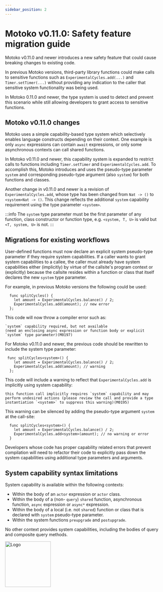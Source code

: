 ```yaml
---
sidebar_position: 2
---
```



# Motoko v0.11.0: Safety feature migration guide



Motoko v0.11.0 and newer introduces a new safety feature that could cause breaking changes to existing code.

In previous Motoko versions, third-party library functions could make calls to sensitive functions such as `ExperimentalCycles.add(...)` and `Timer.setTimer(...)` without providing any indication to the caller that sensitive system functionality was being used.

In Motoko 0.11.0 and newer, the type system is used to detect and prevent this scenario while still allowing developers to grant access to sensitive functions.

## Motoko v0.11.0 changes

Motoko uses a simple capability-based type system which selectively enables language constructs depending on their context. One example is only `async` expressions can contain `await` expressions, or only some asynchronous contexts can call shared functions.

In Motoko v0.11.0 and newer, this capability system is expanded to restrict calls to functions including `Timer.setTimer` and `ExperimentalCycles.add`. To accomplish this, Motoko introduces and uses the pseudo-type parameter `system` and corresponding pseudo-type argument (also `system`) for both functions and classes.

Another change in v0.11.0 and newer is a revision of `ExperimentalCycles.add`, whose type has been changed from `Nat -> ()` to `<system>Nat -> ()`. This change reflects the additional  `system` capability requirement using the type parameter `<system>`.

:::info
The `system` type parameter must be the first parameter of any function, class constructor or function type, e.g. `<system, T, U>` is valid but `<T, system, U>` is not.
:::

## Migrations for existing workflows

User-defined functions must now declare an explicit system pseudo-type parameter if they require system capabilities. If a caller wants to grant system capabilities to a callee, the caller must already have system capabilities either (implicitly) by virtue of the callsite's program context or (explicitly) because the callsite resides within a function or class that itself declares the new `system`  type parameter.

For example, in previous Motoko versions the following could be used:

```motoko no-repl
  func splitCycles() {
    let amount = ExperimentalCycles.balance() / 2;
    ExperimentalCycles.add(amount); // new error
  };
```

This code will now throw a compiler error such as:

```
`system` capability required, but not available
(need an enclosing async expression or function body or explicit `system` type parameter)(M0197)
```

For Motoko v0.11.0 and newer, the previous code should be rewritten to include the system type parameter:

```motoko no-repl
 func splitCycles<system>() {
    let amount = ExperimentalCycles.balance() / 2;
    ExperimentalCycles.add(amount); // warning
  };
```

This code will include a warning to reflect that `ExperimentalCycles.add` is implicitly using system capability:

```
this function call implicitly requires `system` capability and may perform undesired actions (please review the call and provide a type instantiation `<system>` to suppress this warning)(M0195)
```

This warning can be silenced by adding the pseudo-type argument `system` at the call-site:

```motoko no-repl
  func splitCycles<system>() {
    let amount = ExperimentalCycles.balance() / 2;
    ExperimentalCycles.add<system>(amount); // no warning or error
  }
```

Developers whose code has proper capability related errors that prevent compilation will need to refactor their code to explicitly pass down the system capabilities using additional type parameters and arguments.

## System capability syntax limitations

System capability is available within the following contexts:

- Within the body of an `actor` expression or `actor` class.
- Within the body of a (non- `query`) `shared` function, asynchronous function, `async` expression or `async*` expression.
- Within the body of a local (i.e. not `shared`) function or class that is declared with `system` pseudo-type parameter.
- Within the system functions `preupgrade` and `postupgrade`.

No other context provides system capabilities, including the bodies of query and composite query methods.

<img src="https://github.com/user-attachments/assets/844ca364-4d71-42b3-aaec-4a6c3509ee2e" alt="Logo" width="150" height="150" />
